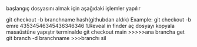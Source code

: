 
başlangıç dosyasını almak için aşağıdaki işlemler yapılır

git checkout -b branchname hash(githubdan aldık)
Example: git checkout -b emre 43534546345436346346
1.Reveal in finder aç dosyayı kopyala masaüstüne yapıştır
terminalde 
git checkout main >>>>>ana brancha get
git branch -d branchname >>>branchı sil





